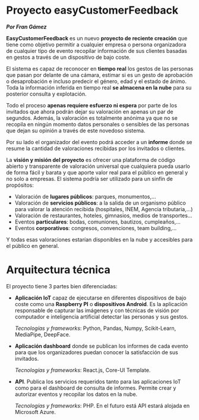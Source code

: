 # Proyecto easyCustomerFeedback
<strong><i>Por Fran Gámez</i></strong>

<p><strong>EasyCustomerFeedback </strong>es un nuevo <strong>proyecto de reciente creación</strong> que tiene como objetivo permitir a cualquier empresa o persona organizadora de cualquier tipo de evento recopilar información de sus clientes basadas en gestos a través de un dispositivo de bajo coste.</p>

<p>El sistema es capaz de reconocer en <strong>tiempo real</strong> los gestos de las personas que pasan por delante de una cámara, estimar si es un gesto de aprobación o desaprobación e incluso predecir el género, edad y el estado de ánimo.  Toda la información inferida en tiempo real <strong>se almacena en la nube</strong> para su posterior consulta y explotación.</p>

<p>Todo el proceso <strong>apenas requiere esfuerzo ni espera</strong> por parte de los invitados que ahora podrán dejar su valoración en apenas un par de segundos.  Además, la valoración es totalmente anónima ya que no se recopila en ningún momento datos personales o sensibles de las personas que dejan su opinión a través de este novedoso sistema.</p>

<p>Por su lado el organizador del evento podrá acceder a un <strong>informe </strong>donde se resume la cantidad de valoraciones recibidas por los invitados o clientes.</p>

<p>La <strong>visión y misión del proyecto</strong> es ofrecer una plataforma de código abierto y transparente de valoración universal que cualquiera pueda usarlo de forma fácil y barata y que aporte valor real para el público en general y no solo a empresas.  El sistema podría ser utilizado para un sinfín de propósitos:</p>

<ul><li>Valoración de <strong>lugares públicos</strong>: parques, monumentos,...</li><li>Valoración de <strong>servicios públicos</strong>: a la salida de un organismo público para valorar la atención recibida (hospitales, INEM, Agencia tributaria,...)</li><li>Valoración de restaurantes, hoteles, gimnasios, medios de transportes...</li><li>Eventos <strong>particulares</strong>: bodas, comuniones, bautizos, cumpleaños,...</li><li>Eventos <strong>corporativos</strong>: congresos, convenciones, team building,...</li></ul>

<p>Y todas esas valoraciones estarían disponibles en la nube y accesibles para el público en general.</p>

# Arquitectura técnica
El proyecto tiene 3 partes bien diferenciadas:
<ul>
  <li><strong>Aplicación IoT</strong> capaz de ejecutarse en diferentes dispositivos de bajo coste como una <strong>Raspberry PI</strong> o <strong>dispositivos Android</strong>.  Es la aplicación responsable de capturar las imágenes y con técnicas de visión por computador e inteligencia artificial detectar las personas y sus gestos.
    <p><i>Tecnologías y frameworks</i>: Python, Pandas, Numpy, Scikit-Learn, MediaPipe, DeepFace.</p>
  </li>
  <li><strong>Aplicación dashboard</strong> donde se publican los informes de cada evento para que los organizadores puedan conocer la satisfacción de sus invitados.
  <p><i>Tecnologías y frameworks</i>: React.js, Core-UI Template.</p>
  </li>
  <li><strong>API</strong>. Publica los servicios requeridos tanto para las aplicaciones IoT como para el dashboard de consulta de informes. Permite crear y autorizar eventos y recopilar los datos en la nube.
   <p><i>Tecnologías y frameworks</i>: PHP.  En el futuro está API estará alojada en Microsoft Azure.</p>
  </li>
</ul>

